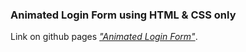 ### Animated Login Form using HTML & CSS only


Link on github pages *["Animated Login Form"](https://averbits.github.io/Animated-Login-Form/)*.